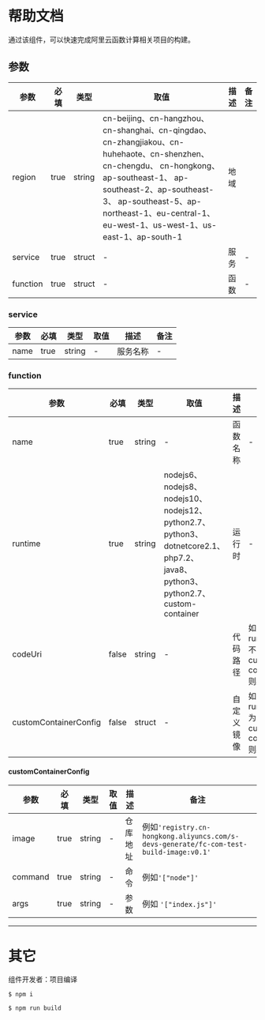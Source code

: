 # 帮助文档

通过该组件，可以快速完成阿里云函数计算相关项目的构建。

## 参数

|  参数   |  必填  |  类型  | 取值  |  描述  |  备注  |    
|  ----  | ----  |  ----  | ----  |  ----  |  ----  |
| region  | true |  string |  cn-beijing、cn-hangzhou、cn-shanghai、cn-qingdao、cn-zhangjiakou、cn-huhehaote、cn-shenzhen、cn-chengdu、 cn-hongkong、ap-southeast-1、 ap-southeast-2、ap-southeast-3、 ap-southeast-5、ap-northeast-1、eu-central-1、eu-west-1、us-west-1、us-east-1、ap-south-1  |  地域 |   |
| service  | true | struct  | - | 服务  |  -  |
| function  | true | struct  | - | 函数  |  -  |


### service

|  参数   |  必填  |  类型  | 取值  |  描述  |  备注  |    
|  ----  | ----  |  ----  | ----  |  ----  |  ----  |
| name  | true | string  | - | 服务名称  |  -  |

### function

|  参数   |  必填  |  类型  | 取值  |  描述  |  备注  |    
|  ----  | ----  |  ----  | ----  |  ----  |  ----  |
| name  | true | string  | - | 函数名称  |  -  |
| runtime  | true | string  | nodejs6、nodejs8、nodejs10、nodejs12、python2.7、python3、dotnetcore2.1、php7.2、java8、python3、python2.7、custom-container | 运行时  |  -  |
| codeUri  | false | string  | - | 代码路径  |  如果runtime不为custom-container则必填  |
| customContainerConfig  | false | struct  | - | 自定义镜像  |   如果runtime为custom-container则必填  |

#### customContainerConfig

|  参数   |  必填  |  类型  | 取值  |  描述  |  备注  |    
|  ----  | ----  |  ----  | ----  |  ----  |  ----  |
| image  | true | string  | - | 仓库地址  | 例如`'registry.cn-hongkong.aliyuncs.com/s-devs-generate/fc-com-test-build-image:v0.1'`  |
| command  | true | string  | - | 命令  |  例如`'["node"]'`  |
| args  | true | string  | - | 参数  |  例如 `'["index.js"]'`  |



------- 

# 其它

组件开发者：项目编译

````
$ npm i

$ npm run build
````
